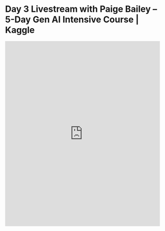 # Day 3 Livestream with Paige Bailey – 5-Day Gen AI Intensive Course | Kaggle

<iframe width="100%" height="600" src="https://www.youtube.com/embed/HQUtMWoTAD4?list=PLqFaTIg4myu-b1PlxitQdY0UYIbys-2es" frameborder="0" allowfullscreen></iframe>
